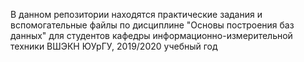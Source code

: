В данном репозитории находятся практические задания и вспомогательные файлы по дисциплине "Основы построения баз данных" для студентов кафедры информационно-измерительной техники ВШЭКН ЮУрГУ, 2019/2020 учебный год
